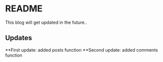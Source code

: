 # README

This blog will get updated in the future..

## Updates
**First update: added posts function
**Second update: added comments function

